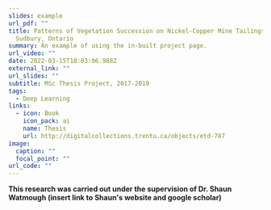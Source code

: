```yaml
---
slides: example
url_pdf: ""
title: Patterns of Vegetation Succession on Nickel-Copper Mine Tailings Near
  Sudbury, Ontario
summary: An example of using the in-built project page.
url_video: ""
date: 2022-03-15T18:03:06.988Z
external_link: ""
url_slides: ""
subtitle: MSc Thesis Project, 2017-2019
tags:
  - Deep Learning
links:
  - icon: Book
    icon_pack: ai
    name: Thesis
    url: http://digitalcollections.trentu.ca/objects/etd-787
image:
  caption: ""
  focal_point: ""
url_code: ""
---
```

**This research was carried out under the supervision of Dr. Shaun Watmough (insert link to Shaun's website and google scholar)**